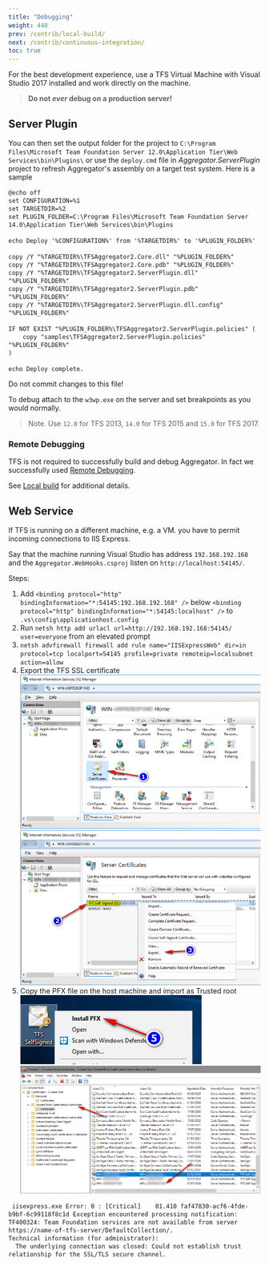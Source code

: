 ```yaml
---
title: "Debugging"
weight: 440
prev: /contrib/local-build/
next: /contrib/continuous-integration/
toc: true
---
```


For the best development experience, use a TFS Virtual Machine with Visual Studio 2017 installed and work directly on the machine.

> **Do not _ever_ debug on a production server!**


## Server Plugin

You can then set the output folder for the project to
`C:\Program Files\Microsoft Team Foundation Server 12.0\Application Tier\Web Services\bin\Plugins\`
or use the `deploy.cmd` file in _Aggregator.ServerPlugin_ project to refresh Aggregator's assembly on a target test system. Here is a sample

```
@echo off
set CONFIGURATION=%1
set TARGETDIR=%2
set PLUGIN_FOLDER=C:\Program Files\Microsoft Team Foundation Server 14.0\Application Tier\Web Services\bin\Plugins

echo Deploy '%CONFIGURATION%' from '%TARGETDIR%' to '%PLUGIN_FOLDER%'

copy /Y "%TARGETDIR%\TFSAggregator2.Core.dll" "%PLUGIN_FOLDER%"
copy /Y "%TARGETDIR%\TFSAggregator2.Core.pdb" "%PLUGIN_FOLDER%"
copy /Y "%TARGETDIR%\TFSAggregator2.ServerPlugin.dll" "%PLUGIN_FOLDER%"
copy /Y "%TARGETDIR%\TFSAggregator2.ServerPlugin.pdb" "%PLUGIN_FOLDER%"
copy /Y "%TARGETDIR%\TFSAggregator2.ServerPlugin.dll.config" "%PLUGIN_FOLDER%"

IF NOT EXIST "%PLUGIN_FOLDER%\TFSAggregator2.ServerPlugin.policies" (
    copy "samples\TFSAggregator2.ServerPlugin.policies" "%PLUGIN_FOLDER%"
)

echo Deploy complete.
```

Do not commit changes to this file!

To debug attach to the `w3wp.exe` on the server and set breakpoints as you would normally.

> Note. Use `12.0` for TFS 2013, `14.0` for TFS 2015 and `15.0` for TFS 2017.


### Remote Debugging

TFS is not required to successfully build and debug Aggregator. In fact we successfully used [Remote Debugging](https://msdn.microsoft.com/en-us/library/y7f5zaaa.aspx).

See [Local build](/contrib/local-build) for additional details.



## Web Service

If TFS is running on a different machine, e.g. a VM. you have to permit incoming connections to IIS Express.

Say that the machine running Visual Studio has address `192.168.192.168` and the `Aggregator.WebHooks.csproj` listen on `http://localhost:54145/`.

Steps:

 1. Add `<binding protocol="http" bindingInformation="*:54145:192.168.192.168" />` below `<binding protocol="http" bindingInformation="*:54145:localhost" />` to `.vs\config\applicationhost.config`
 2. Run `netsh http add urlacl url=http://192.168.192.168:54145/ user=everyone` from an elevated prompt
 3. `netsh advfirewall firewall add rule name="IISExpressWeb" dir=in protocol=tcp localport=54145 profile=private remoteip=localsubnet action=allow`
 4. Export the TFS SSL certificate ![](./export-IIS-cert-01.png) ![](./export-IIS-cert-02.png)
 5. Copy the PFX file on the host machine and import as Trusted root
  ![](./export-IIS-cert-05.png) ![](./export-IIS-cert-07.png)


```
 iisexpress.exe Error: 0 : [Critical]    01.410 faf47830-acf6-4fde-b9bf-6c99118f8c1d Exception encountered processing notification: TF400324: Team Foundation services are not available from server https://name-of-tfs-server/DefaultCollection/.
Technical information (for administrator):
  The underlying connection was closed: Could not establish trust relationship for the SSL/TLS secure channel. 
```